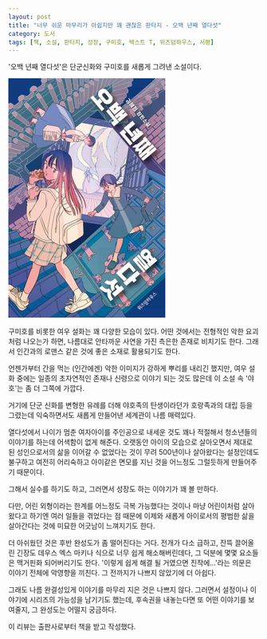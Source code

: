 ```yaml
---
layout: post
title: "너무 쉬운 마무리가 아쉽지만 꽤 괜찮은 판타지 - 오백 년째 열다섯"
category: 도서
tags: [책, 소설, 판타지, 성장, 구미호, 텍스트 T, 위즈덤하우스, 서평]
---
```


'오백 년째 열다섯'은
단군신화와 구미호를 새롭게 그려낸 소설이다.

![표지](/images/15-in-500-years-book-h480.jpg)

구미호를 비롯한 여우 설화는 꽤 다양한 모습이 있다.
어떤 것에서는 전형적인 악한 요괴처럼 나오는가 하면,
나름대로 안타까운 사연을 가진 측은한 존재로 비치기도 한다.
그래서 인간과의 로맨스 같은 것에 좋은 소재로 활용되기도 한다.

언젠가부터 간을 먹는 (인간에겐) 악한 이미지가 강하게 뿌리를 내리긴 했지만,
여우 설화 중에는 일종의 초자연적인 존재나 신령으로 이야기 되는 것도 많은데
이 소설 속 '야호'는 좀 더 그쪽에 가깝다.

거기에 단군 신화를 변형한 유례를 더해 야호족의 탄생이라던가 호랑족과의 대립 등을 그렸는데
익숙하면서도 새롭게 만들어낸 세계관이 나름 매력있다.

열다섯에서 나이가 멈춘 여자아이를 주인공으로 내세운 것도 꽤나 적절해서
청소년들의 이야기를 하는데 어색함이 없게 해준다.
오랫동안 아이의 모습으로 살아오면서 제대로 된 성인으로서의 삶을 이어갈 수 없었다는 것이
무려 500년이나 살아왔다는 설정인데도 불구하고
여전히 어리숙하고 아이같은 면모를 지닌 것을 어느정도 그럴듯하게 만들어주기 때문이다.

그해서 실수를 하기도 하고,
그러면서 성장도 하는 이야기가 꽤 볼 만하다.

다만, 어린 외형이라는 한계를 어느정도 극복 가능했다는 것이나
마냥 어린이처럼 살아왔다고 하기엔 여러 일들을 겪었다는 점 때문에
이제와 새롭게 아이로서의 평범한 삶을 살아간다는 것에 미묘한 어긋남이 느껴지기도 한다.

더 아쉬웠던 것은 후반 완성도가 좀 떨어진다는 거다.
전개가 다소 급하고,
잔뜩 끌어올린 긴장도 데우스 엑스 마키나 식으로 너무 쉽게 해소해버린데다,
그 덕분에 몇몇 요소들은 맥거핀화 되어버리기도 한다.
'이렇게 쉽게 해결 될 거였으면 진작에...'라는 의문은 이야기 전체에 악영향을 끼친다.
그 전까지가 나쁘지 않았기에 더 아쉽다.

그래도 나름 완결성있게 이야기를 마무리 지은 것은 나쁘지 않다.
그러면서 설정이나 이야기에 시리즈의 가능성을 남기기도 했는데,
후속권을 내놓는다면 또 어떤 이야기를 보여줄지, 그 완성도는 어떨지 궁금하다.



<div class="im im-info">
이 리뷰는 출판사로부터 책을 받고 작성했다.
</div>
